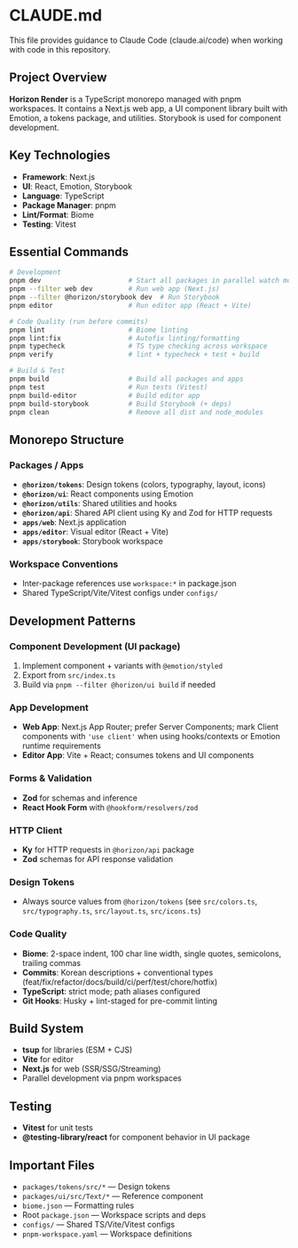 # CLAUDE.md

This file provides guidance to Claude Code (claude.ai/code) when working with code in this repository.

## Project Overview

**Horizon Render** is a TypeScript monorepo managed with pnpm workspaces. It contains a Next.js web app, a UI component library built with Emotion, a tokens package, and utilities. Storybook is used for component development.

## Key Technologies

- **Framework**: Next.js
- **UI**: React, Emotion, Storybook
- **Language**: TypeScript
- **Package Manager**: pnpm
- **Lint/Format**: Biome
- **Testing**: Vitest

## Essential Commands

```bash
# Development
pnpm dev                      # Start all packages in parallel watch mode
pnpm --filter web dev         # Run web app (Next.js)
pnpm --filter @horizon/storybook dev  # Run Storybook
pnpm editor                   # Run editor app (React + Vite)

# Code Quality (run before commits)
pnpm lint                     # Biome linting
pnpm lint:fix                 # Autofix linting/formatting
pnpm typecheck                # TS type checking across workspace
pnpm verify                   # lint + typecheck + test + build

# Build & Test
pnpm build                    # Build all packages and apps
pnpm test                     # Run tests (Vitest)
pnpm build-editor             # Build editor app
pnpm build-storybook          # Build Storybook (+ deps)
pnpm clean                    # Remove all dist and node_modules
```

## Monorepo Structure

### Packages / Apps
- **`@horizon/tokens`**: Design tokens (colors, typography, layout, icons)
- **`@horizon/ui`**: React components using Emotion
- **`@horizon/utils`**: Shared utilities and hooks
- **`@horizon/api`**: Shared API client using Ky and Zod for HTTP requests
- **`apps/web`**: Next.js application
- **`apps/editor`**: Visual editor (React + Vite)
- **`apps/storybook`**: Storybook workspace

### Workspace Conventions
- Inter-package references use `workspace:*` in package.json
- Shared TypeScript/Vite/Vitest configs under `configs/`

## Development Patterns

### Component Development (UI package)
1. Implement component + variants with `@emotion/styled`
2. Export from `src/index.ts`
3. Build via `pnpm --filter @horizon/ui build` if needed

### App Development
- **Web App**: Next.js App Router; prefer Server Components; mark Client components with `'use client'` when using hooks/contexts or Emotion runtime requirements
- **Editor App**: Vite + React; consumes tokens and UI components

### Forms & Validation
- **Zod** for schemas and inference
- **React Hook Form** with `@hookform/resolvers/zod`

### HTTP Client
- **Ky** for HTTP requests in `@horizon/api` package
- **Zod** schemas for API response validation

### Design Tokens
- Always source values from `@horizon/tokens` (see `src/colors.ts`, `src/typography.ts`, `src/layout.ts`, `src/icons.ts`)

### Code Quality
- **Biome**: 2-space indent, 100 char line width, single quotes, semicolons, trailing commas
- **Commits**: Korean descriptions + conventional types (feat/fix/refactor/docs/build/ci/perf/test/chore/hotfix)
- **TypeScript**: strict mode; path aliases configured
- **Git Hooks**: Husky + lint-staged for pre-commit linting

## Build System
- **tsup** for libraries (ESM + CJS)
- **Vite** for editor
- **Next.js** for web (SSR/SSG/Streaming)
- Parallel development via pnpm workspaces

## Testing
- **Vitest** for unit tests
- **@testing-library/react** for component behavior in UI package

## Important Files
- `packages/tokens/src/*` — Design tokens
- `packages/ui/src/Text/*` — Reference component
- `biome.json` — Formatting rules
- Root `package.json` — Workspace scripts and deps
- `configs/` — Shared TS/Vite/Vitest configs
- `pnpm-workspace.yaml` — Workspace definitions